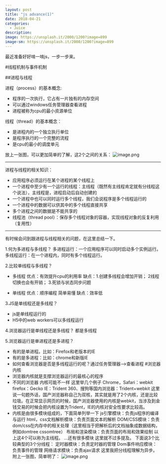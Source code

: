 ```yaml
---
layout: post
title: "js advance(1)"
date: 2018-04-21
categories:
  - Juice
description: 
image: https://unsplash.it/2000/1200?image=899
image-sm: https://unsplash.it/2000/1200?image=899
---
```


最近准备好好啃一啃js，一步一步来。

#线程机制与事件机制

##进程与线程

进程（process）的基本概念:
- 程序的一次执行，它占有一片独有的内存空间
- 可以通过windows任务管理器查看进程
- 进程被称为cpu的最小资源单位

线程（thread）的基本概念：
- 是进程内的一个独立执行单位
- 是程序执行的一个完整的流程
- 是cpu的最小的调度单元

放上一张图，可以更加简单的了解，这2个之间的关系：
![image.png](https://upload-images.jianshu.io/upload_images/3378252-a95130975e74f579.png?imageMogr2/auto-orient/strip%7CimageView2/2/w/1240)

------

进程与线程的相关知识：

* 应用程序必须运行在某个进程的某个线程上
* 一个进程中至少有一个运行的线程：主线程（既然有主线程肯定就有分线程这个说法），主线程是，进程启动后自动创建的
* 一个进程中也可以同时运行多个线程，我们会说程序是多个线程运行的
* 一个进程中的数据可以供其中的多个线程直接共享
* 多个进程之间的数据是不能共享的
* 线程池（thread pool）：保存多个线程对象的容器，实现线程对象的反复利用（复用性）
-----

有时候会问到跟进程与线程相关的问题，在这里总结一下。

1.何为多进程与多线程？
多进程运行：一个应用程序可以同时启动多个实例运行。
多线程运行：在一个进程内，同时有多个线程运行。

2.比较单线程与多线程？
- 多线程
优点：有效提升cpu的利用率
 缺点：1.创建多线程会增加开销；
             2线程切换也会有开销；
             3.死锁与状态同步问题

- 单线程
优点：顺序编程 简单易懂
缺点：效率低

3.JS是单线程还是多线程？
- js是单线程运行的
- H5中的web workers可以多线程运行

4.浏览器运行是单线程还是多线程？
都是多线程

5.浏览器运行是单进程还是多进程？
- 有的是单进程。比如：Firefox和老版本的IE
- 有的是多进程：比如：chrome和新版IE
- 如何查看浏览器是否是多线程运行的呢？通过任务管理器-->查看进程
#浏览器内核
- 浏览器内核就是支撑浏览器运行的最核心的程序
- 不同的浏览器 内核可能不一样 这里举几个例子
Chrome，Safari：webkit
firefox：Gecko
IE：Trident
360、搜狗等国内浏览器：Trident+webkit
这里说一句题外话，国产浏览器称自己为双核，其实就是用了2个内核，还是比较垃圾。在正常显示网页的时候，国产浏览器使用的内核是webkit，当涉及到金钱交易的时候会把内核设置为Trident，IE的内核对安全性要求比较高。
- 内核是由很多模块组成的，下面简单列举一下
js引擎模块：负责js程序的编译与运行
html，css文档解析模块：负责页面文本的解析
DOM/CSS模块：负责dom/css在内存中的相关处理（这里相当于把解析后的文档抽象成数据结构，例如domtree cssomtree）
布局和渲染模块：负责页面的布局和效果绘制
以上这4个可以称为主线程。
...还有很多模块 这里就不过多提及。
下面说3个比较典型的3个分线程：
定时器模块：负责定时器的管理
Dom事件响应模块：负责事件的管理
网络请求模块：负责ajax请求
这里我把分线程理解为异步。
附上一张图，简单明了：
![image.png](https://upload-images.jianshu.io/upload_images/3378252-35a988ce46534d5e.png?imageMogr2/auto-orient/strip%7CimageView2/2/w/1240)
